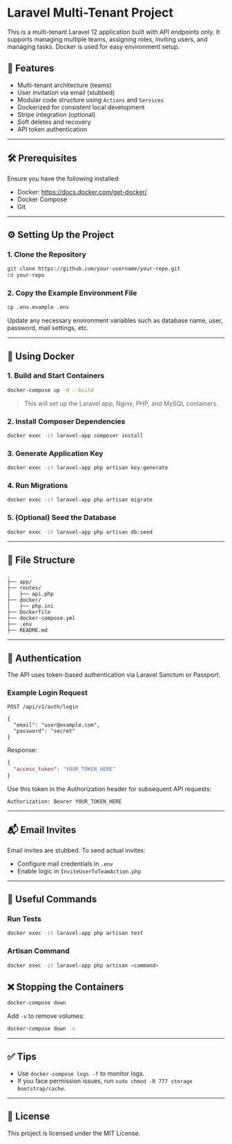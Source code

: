 # Laravel Multi-Tenant Project

This is a multi-tenant Laravel 12 application built with API endpoints only. It supports managing multiple teams, assigning roles, inviting users, and managing tasks. Docker is used for easy environment setup.

## 🚀 Features

- Multi-tenant architecture (teams)
- User invitation via email (stubbed)
- Modular code structure using `Actions` and `Services`
- Dockerized for consistent local development
- Stripe integration (optional)
- Soft deletes and recovery
- API token authentication

---

## 🛠 Prerequisites

Ensure you have the following installed:

- Docker: https://docs.docker.com/get-docker/
- Docker Compose
- Git

---

## ⚙️ Setting Up the Project

### 1. Clone the Repository

```bash
git clone https://github.com/your-username/your-repo.git
cd your-repo
```

### 2. Copy the Example Environment File

```bash
cp .env.example .env
```

Update any necessary environment variables such as database name, user, password, mail settings, etc.

---

## 🐳 Using Docker

### 1. Build and Start Containers

```bash
docker-compose up -d --build
```

> This will set up the Laravel app, Nginx, PHP, and MySQL containers.

### 2. Install Composer Dependencies

```bash
docker exec -it laravel-app composer install
```

### 3. Generate Application Key

```bash
docker exec -it laravel-app php artisan key:generate
```

### 4. Run Migrations

```bash
docker exec -it laravel-app php artisan migrate
```

### 5. (Optional) Seed the Database

```bash
docker exec -it laravel-app php artisan db:seed
```

---

## 📂 File Structure

```
.
├── app/
├── routes/
│   ├── api.php
├── docker/
│   ├── php.ini
├── Dockerfile
├── docker-compose.yml
├── .env
├── README.md
```

---

## 🔐 Authentication

The API uses token-based authentication via Laravel Sanctum or Passport.

### Example Login Request

```http
POST /api/v1/auth/login

{
  "email": "user@example.com",
  "password": "secret"
}
```

Response:
```json
{
  "access_token": "YOUR_TOKEN_HERE"
}
```

Use this token in the Authorization header for subsequent API requests:

```
Authorization: Bearer YOUR_TOKEN_HERE
```

---

## 📬 Email Invites

Email invites are stubbed. To send actual invites:

- Configure mail credentials in `.env`
- Enable logic in `InviteUserToTeamAction.php`

---

## 🔄 Useful Commands

### Run Tests

```bash
docker exec -it laravel-app php artisan test
```


### Artisan Command

```bash
docker exec -it laravel-app php artisan <command>
```


## ❌ Stopping the Containers

```bash
docker-compose down
```

Add `-v` to remove volumes:

```bash
docker-compose down -v
```

---

## ✅ Tips

- Use `docker-compose logs -f` to monitor logs.
- If you face permission issues, run `sudo chmod -R 777 storage bootstrap/cache`.

---

## 📄 License

This project is licensed under the MIT License.
